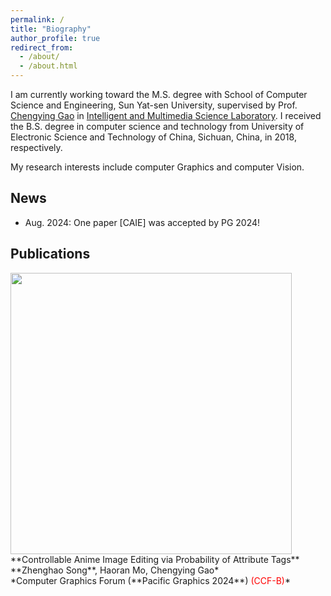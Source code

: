 ```yaml
---
permalink: /
title: "Biography"
author_profile: true
redirect_from: 
  - /about/
  - /about.html
---
```


I am currently working toward the M.S. degree with School of Computer Science and Engineering, Sun Yat-sen University, supervised by Prof. [Chengying Gao](https://cse.sysu.edu.cn/content/2537) in [Intelligent and Multimedia Science Laboratory](https://www.sysu-imsl.com/members.html). I received the B.S. degree in computer science and technology from University of Electronic Science and Technology of China, Sichuan, China, in 2018, respectively.

My research interests include computer Graphics and computer Vision.

News
------
- Aug. 2024: One paper [CAIE] was accepted by PG 2024!

Publications
------
<img src="/images/Work1.png" width=450 />
<br>
**Controllable Anime Image Editing via Probability of Attribute Tags**<br>
**Zhenghao Song**, Haoran Mo, Chengying Gao*
<br>
*Computer Graphics Forum (**Pacific Graphics 2024**) <font color='red'> (CCF-B)</font>*


